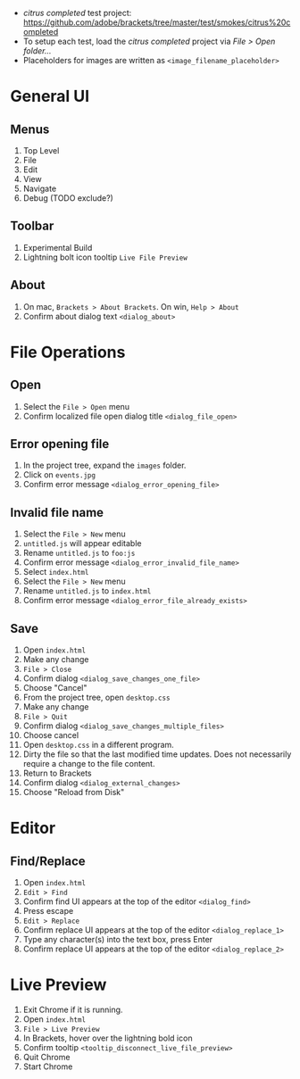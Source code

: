 * _citrus completed_ test project: https://github.com/adobe/brackets/tree/master/test/smokes/citrus%20completed
* To setup each test, load the _citrus completed_ project via _File > Open folder..._
* Placeholders for images are written as ``<image_filename_placeholder>``

# General UI

## Menus
1. Top Level
2. File
3. Edit
4. View
5. Navigate
6. Debug (TODO exclude?)

## Toolbar
1. Experimental Build
2. Lightning bolt icon tooltip ``Live File Preview``

## About
1. On mac, ``Brackets > About Brackets``. On win, ``Help > About``
2. Confirm about dialog text ``<dialog_about>``

# File Operations

## Open

1. Select the ``File > Open`` menu
2. Confirm localized file open dialog title ``<dialog_file_open>``

## Error opening file

1. In the project tree, expand the ``images`` folder.
2. Click on ``events.jpg``
3. Confirm error message ``<dialog_error_opening_file>``

## Invalid file name

1. Select the ``File > New`` menu
2. ``untitled.js`` will appear editable
3. Rename ``untitled.js`` to ``foo:js``
4. Confirm error message ``<dialog_error_invalid_file_name>``
6. Select ``index.html``
7. Select the ``File > New`` menu
8. Rename ``untitled.js`` to ``index.html``
9. Confirm error message ``<dialog_error_file_already_exists>``

## Save

1. Open ``index.html``
2. Make any change
3. ``File > Close``
4. Confirm dialog ``<dialog_save_changes_one_file>``
5. Choose "Cancel"
6. From the project tree, open ``desktop.css``
7. Make any change
8. ``File > Quit``
9. Confirm dialog ``<dialog_save_changes_multiple_files>``
10. Choose cancel
11. Open ``desktop.css`` in a different program.
12. Dirty the file so that the last modified time updates. Does not necessarily require a change to the file content.
13. Return to Brackets
14. Confirm dialog ``<dialog_external_changes>``
15. Choose "Reload from Disk"

# Editor

## Find/Replace
1. Open ``index.html``
2. ``Edit > Find``
3. Confirm find UI appears at the top of the editor ``<dialog_find>``
4. Press escape
5. ``Edit > Replace``
6. Confirm replace UI appears at the top of the editor ``<dialog_replace_1>``
7. Type any character(s) into the text box, press Enter
8. Confirm replace UI appears at the top of the editor ``<dialog_replace_2>``

# Live Preview

1. Exit Chrome if it is running.
2. Open ``index.html``
3. ``File > Live Preview``
3. In Brackets, hover over the lightning bold icon
4. Confirm tooltip ``<tooltip_disconnect_live_file_preview>``
5. Quit Chrome
6. Start Chrome